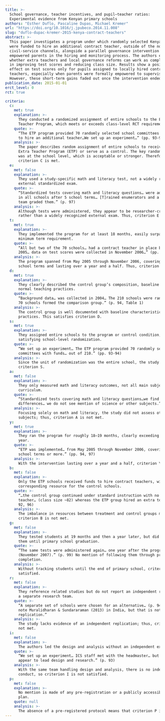 ```yaml
---
title: >-
  School governance, teacher incentives, and pupil–teacher ratios:
  Experimental evidence from Kenyan primary schools
authors: "Esther Duflo, Pascaline Dupas, Michael Kremer"
url: "https://doi.org/10.1016/j.jpubeco.2014.11.008"
slug: "duflo-dupac-kremer-2015-kenya-contract-teachers"
abstract: >-
  This paper investigates a program under which randomly selected Kenyan schools
  were funded to hire an additional contract teacher, outside of the normal
  civil-service channels, alongside a parallel governance intervention that
  empowered parents in the hiring and monitoring process. The authors examine
  whether extra teachers and local governance reforms can work as complements
  in improving test scores and reducing class size. Results show a positive
  effect on test scores only for pupils assigned to locally hired contract
  teachers, especially when parents were formally empowered to supervise them.
  However, these short-term gains faded out once the intervention ended.
publication_date: 2015-01-01
erct_level: 0
rct: true

criteria:
  c:
    met: true
    explanation: >-
      They conducted a randomized assignment of entire schools to the Extra
      Teacher Program, which meets or exceeds class-level RCT requirements.
    quote: >-
      “The ETP program provided 70 randomly selected school committees with funds
      to hire an additional teacher…We set up an experiment…” (pp. 93-94)
    analysis: >-
      The paper describes random assignment of entire schools to receive the
      Extra Teacher Program (ETP) or serve as a control. The key randomization
      was at the school level, which is acceptable or stronger. Therefore,
      criterion C is met.
  e:
    met: false
    explanation: >-
      They used a study-specific math and literacy test, not a widely recognized
      external standardized exam.
    quote: >-
      “Standardized tests covering math and literacy questions… were administered
      in all schools after 5 school terms… [T]rained enumerators and a separate
      team graded them.” (p. 97)
    analysis: >-
      Although tests were administered, they appear to be researcher-created
      rather than a widely recognized external exam. Thus, criterion E is not met.
  t:
    met: true
    explanation: >-
      They implemented the program for at least 18 months, easily surpassing the
      minimum term requirement.
    quote: >-
      “All but two of the 70 schools… had a contract teacher in place by early May
      2005… data on test scores were collected in November 2006…” (pp. 94, 97)
    analysis: >-
      The program spanned from May 2005 through November 2006, covering multiple
      school terms and lasting over a year and a half. Thus, criterion T is met.
  d:
    met: true
    explanation: >-
      They clearly described the control group’s composition, baseline data, and
      normal teaching practices.
    quote: >-
      “Background data… was collected in 2004… The 210 schools were randomly divided…
      70 schools formed the comparison group.” (p. 94, Table 1)
    analysis: >-
      The control group is well documented with baseline characteristics and usual
      practices. This satisfies criterion D.
  s:
    met: true
    explanation: >-
      They assigned entire schools to the program or control condition,
      satisfying school-level randomization.
    quote: >-
      “We set up an experiment… The ETP program provided 70 randomly selected school
      committees with funds… out of 210.” (pp. 93-94)
    analysis: >-
      Since the unit of randomization was the entire school, the study meets
      criterion S.
  a:
    met: false
    explanation: >-
      They only measured math and literacy outcomes, not all main subjects in the
      curriculum.
    quote: >-
      “Standardized tests covering math and literacy questions…we find large
      differences… we do not see mention of science or other subjects.” (p. 97)
    analysis: >-
      Focusing solely on math and literacy, the study did not assess other core
      subjects; thus, criterion A is not met.
  y:
    met: true
    explanation: >-
      They ran the program for roughly 18–19 months, clearly exceeding one school
      year.
    quote: >-
      “ETP was implemented… from May 2005 through November 2006, covering at least 3
      school terms or more.” (pp. 94, 97)
    analysis: >-
      With the intervention lasting over a year and a half, criterion Y is met.
  b:
    met: false
    explanation: >-
      Only the ETP schools received funds to hire contract teachers, with no
      corresponding resource for the control schools.
    quote: >-
      “…the control group continued under standard instruction with no additional
      teacher… (class size ~82) whereas the ETP group hired an extra teacher…” (pp.
      92, 96)
    analysis: >-
      The imbalance in resources between treatment and control groups means that
      criterion B is not met.
  g:
    met: false
    explanation: >-
      They tested students at 19 months and then a year later, but did not track
      them until primary school graduation.
    quote: >-
      “The same tests were administered again… one year after the program ended
      (November 2007).” (p. 99) No mention of following them through primary
      completion.
    analysis: >-
      Without tracking students until the end of primary school, criterion G is not
      satisfied.
  r:
    met: false
    explanation: >-
      They reference related studies but do not report an independent replication by
      a separate research team.
    quote: >-
      “A separate set of schools were chosen for an alternative… (p. 94) … We also
      note Muralidharan & Sundararaman (2013) in India, but that is not an explicit
      replication.”
    analysis: >-
      The study lacks evidence of an independent replication; thus, criterion R is
      not met.
  i:
    met: false
    explanation: >-
      The authors led the design and analysis without an independent external team.
    quote: >-
      “We set up an experiment… ICS staff met with the headmaster… but the authors
      appear to lead design and research.” (p. 93)
    analysis: >-
      With the same team handling design and analysis, there is no independent
      conduct, so criterion I is not satisfied.
  p:
    met: false
    explanation: >-
      No mention is made of any pre-registration or a publicly accessible analysis
      plan.
    quote: null
    analysis: >-
      The absence of a pre-registered protocol means that criterion P is not met.
---
```

